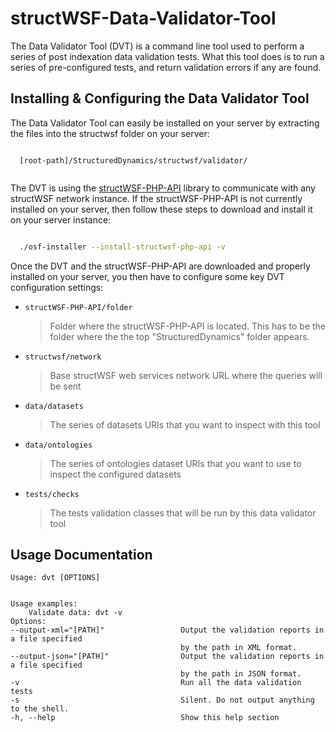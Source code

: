 structWSF-Data-Validator-Tool
===========================================

The Data Validator Tool (DVT) is a command line tool used to perform a series of post indexation data validation tests. What this tool does is to run a series of pre-configured tests, and return validation errors if any are found.


Installing & Configuring the Data Validator Tool
-----------------------------------------------------

The Data Validator Tool can easily be installed on your server by extracting the files into the structwsf folder on your server:

```

  [root-path]/StructuredDynamics/structwsf/validator/
  
```

The DVT is using the [structWSF-PHP-API](https://github.com/structureddynamics/structWSF-PHP-API) library to communicate with any structWSF network instance. If the structWSF-PHP-API is not currently installed on your server, then follow these steps to download and install it on your server instance:

```bash

  ./osf-installer --install-structwsf-php-api -v 

```

Once the DVT and the structWSF-PHP-API are downloaded and properly installed on your server, you then have to configure some key DVT configuration settings:

*   `structWSF-PHP-API/folder`

    > Folder where the structWSF-PHP-API is located. This has to be the folder where the 
    > the top "StructuredDynamics" folder appears.
    
*   `structwsf/network`

    > Base structWSF web services network URL where the queries will be sent

*   `data/datasets`

    > The series of datasets URIs that you want to inspect with this tool

*   `data/ontologies`

    > The series of ontologies dataset URIs that you want to use to inspect the configured datasets

*   `tests/checks`

    > The tests validation classes that will be run by this data validator tool

Usage Documentation
-------------------
```
Usage: dvt [OPTIONS]


Usage examples:
    Validate data: dvt -v
Options:
--output-xml="[PATH]"                 Output the validation reports in a file specified
                                      by the path in XML format.
--output-json="[PATH]"                Output the validation reports in a file specified
                                      by the path in JSON format.
-v                                    Run all the data validation tests
-s                                    Silent. Do not output anything to the shell.
-h, --help                            Show this help section
```
